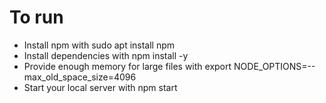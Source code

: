 # To run
<ul>
<li>Install npm with sudo apt install npm</li>
<li>Install dependencies with npm install -y</li>
<li>Provide enough memory for large files with export NODE_OPTIONS=--max_old_space_size=4096</li>
<li>Start your local server with npm start</li>
</ul>
